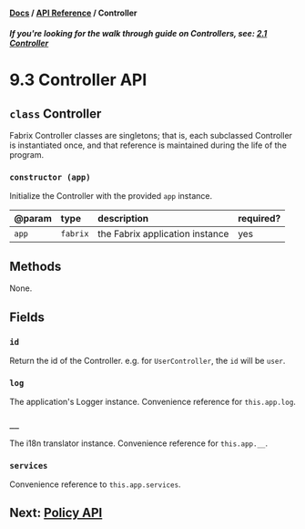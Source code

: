 #### [Docs](../index.md) / [API Reference](./index.md) / Controller

##### *If you're looking for the walk through guide on Controllers, see: [2.1 Controller](../build/controller.md)*

# 9.3 Controller API

## `class` Controller

Fabrix Controller classes are singletons; that is, each subclassed Controller is instantiated once, and that reference is maintained during the life of the program.

### `constructor (app)`

Initialize the Controller with the provided `app` instance.

| @param | type | description | required? |
|:---|:---|:---|:---|
| `app` | `fabrix` | the Fabrix application instance | yes |

## Methods

None.

## Fields

### `id`

Return the id of the Controller. e.g. for `UserController`, the `id` will be `user`.

### `log`

The application's Logger instance. Convenience reference for `this.app.log`.

### `__`

The i18n translator instance. Convenience reference for `this.app.__`.

### `services`

Convenience reference to `this.app.services`.

## Next: [Policy API](./policy.md)
